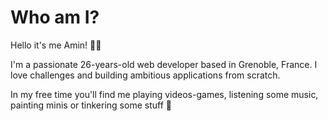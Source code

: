# Who am I? <Badge type="tip" text="WIP" />

Hello it's me Amin! 👋🏽

I'm a passionate 26-years-old web developer based in Grenoble, France. I love challenges and building ambitious applications from scratch. 

In my free time you'll find me playing videos-games, listening some music, painting minis or tinkering some stuff 🔧

<!-- <div class="doc-link-wrapper">  -->
<!-- the div is here to get the rainbow style -->

<!-- [Test link](/index.md) -->
<!-- </div> -->
